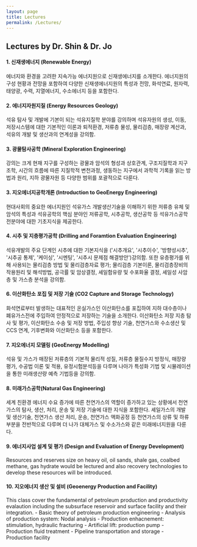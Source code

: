 ```yaml
---
layout: page
title: Lectures
permalink: /Lectures/
---
```


## Lectures by Dr. Shin & Dr. Jo

#### 1. 신재생에너지 (Renewable Energy)
에너지와 환경을 고려한 지속가능 에너지원으로 신재생에너지를 소개한다. 에너지원의 구성 현황과 전망을 포함하여 다양한 신재생에너지원의 특성과 전망, 화석연료, 원자력, 태양광, 수력, 지열에너지, 수소에너지 등을 포함한다.

#### 2. 에너지자원지질 (Energy Resources Geology)
석유 탐사 및 개발에 기본이 되는 석유지질학 분야를 강의하며 석유자원의 생성, 이동, 저장시스템에 대한 기본적인 이론과 퇴적환경, 저류층 물성, 물리검층, 매장량 계산과, 석유의 개발 및 생산과의 연계성을 강의함.

#### 3. 광물탐사공학 (Mineral Exploration Engineering)
강의는 크게 현재 지구를 구성하는 광물과 암석의 형성과 상호관계, 구조지질학과 지구조학, 시간의 흐름에 따른 지질학적 변천과정, 생동하는 지구에서 과학적 기록을 읽는 방법과 원리, 지하 광물자원 등 다양한 범위를 포괄적으로 다룬다.

#### 3. 지오에너지공학개론 (Introduction to GeoEnergy Engineering)
현대사회의 중요한 에너지원인 석유가스 개발생산기술을 이해하기 위한 저류층 유체 및 암석의 특성과 석유공학의 핵심 분야인 저류공학, 시추공학, 생산공학 등 석유가스공학 전분야에 대한 기초지식을 제공한다.

#### 4. 시추 및 지층평가공학 (Drilling and Foramtion Evaluation Engineering)
석유개발의 주요 단계인 시추에 대한 기본지식을 ('시추개요', '시추이수', '방향성시추', '시추공 통제', '케이싱', '시멘팅', '시추시 문제점 해결방안')강의함. 또한 유층평가를 위해 사용되는 물리검층 방법 및 물리검층자료 평가; 물리검층 기본이론, 물리검층장비의 작용원리 및 해석방법, 공극률 및 암상결정, 셰일함유량 및 수포화율 결정, 셰일성 사암층 및 가스층 분석을 강의함.


#### 6. 이산화탄소 포집 및 저장 기술 (CO2 Capture and Storage Technology)
화석연료부터 발생하는 대표적인 온실가스인 이산화탄소를 포집하여 지하 대수층이나 폐유가스전에 주입하여 안정적으로 저장하는 기술을 소개한다. 이산화탄소 저장 지층 탐사 및 평가, 이산화탄소 수송 및 저장 방법, 주입성 향상 기술, 천연가스와 수소생산 및 CCS 연계, 기후변화와 이산화탄소 등을 포함한다.

#### 7. 지오에너지 모델링 (GeoEnergy Modelling)
석유 및 가스가 매장된 저류층의 기본적 물리적 성질, 저류층 물질수지 방정식, 매장량 평가, 수공법 이론 및 적용, 유정시험분석등을 다루며 나아가 특성화 기법 및 시뮬레이션을 통한 미래생산량 예측 기법등을 강의함.

#### 8. 미래가스공학(Natural Gas Engineering)
세계 친환경 에너지 수요 증가에 따른 천연가스의 역할이 증가하고 있는 상황에서 천연가스의 탐사, 생산, 처리, 운송 및 저장 기술에 대한 지식을 포함한다. 셰일가스의 개발 및 생산기술, 천연가스 생산 처리, 운송, 천연가스 액화공정 등 천연가스의 상류 및 하류부분을 전반적으로 다루며 더 나가 대체가스 및 수소가스와 같은 미래에너지원을 다룬다.

#### 9. 에너지사업 설계 및 평가 (Design and Evaluation of Energy Development)
Resources and reserves size on heavy oil, oil sands, shale gas, coalbed methane, gas hydrate would be lectured and also recovery technologies to develop these resources will be introduced.

#### 10. 지오에너지 생산 및 설비 (Geoenergy Production and Facility)
This class cover the fundamental of petroleum production and productivity evalaution including the subsurface reservoir and surface facility and their integration. - Basic theory of petroleum production engineering - Analysis of production system: Nodal analysis - Production enhacnement: stimulation, hydraulic fracturing - Artificial lift: production pump - Production fluid treatment - Pipeline transportation and storage - Production facility

